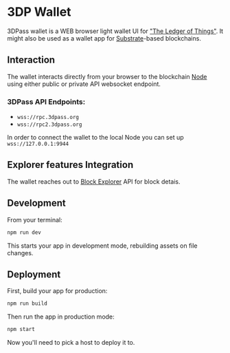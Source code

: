 # 3DP Wallet
3DPass wallet is a WEB browser light wallet UI for ["The Ledger of Things"](https://github.com/3Dpass/3DP). It might also be used as a wallet app for [Substrate](https://github.com/paritytech/substrate)-based blockchains.

## Interaction
The wallet interacts directly from your browser to the blockchain [Node](https://github.com/3Dpass/3DP) using either public or private API websocket endpoint. 

### 3DPass API Endpoints:
- `wss://rpc.3dpass.org`
- `wss://rpc2.3dpass.org`

In order to connect the wallet to the local Node you can set up `wss://127.0.0.1:9944` 

## Explorer features Integration
The wallet reaches out to [Block Explorer](https://github.com/3Dpass/explorer) API for block detais.

## Development

From your terminal:

```sh
npm run dev
```

This starts your app in development mode, rebuilding assets on file changes.

## Deployment

First, build your app for production:

```sh
npm run build
```

Then run the app in production mode:

```sh
npm start
```

Now you'll need to pick a host to deploy it to.
